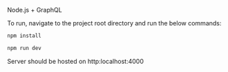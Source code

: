 Node.js + GraphQL

To run, navigate to the project root directory and run the below commands:

```bash
npm install

npm run dev
```

Server should be hosted on http:localhost:4000

